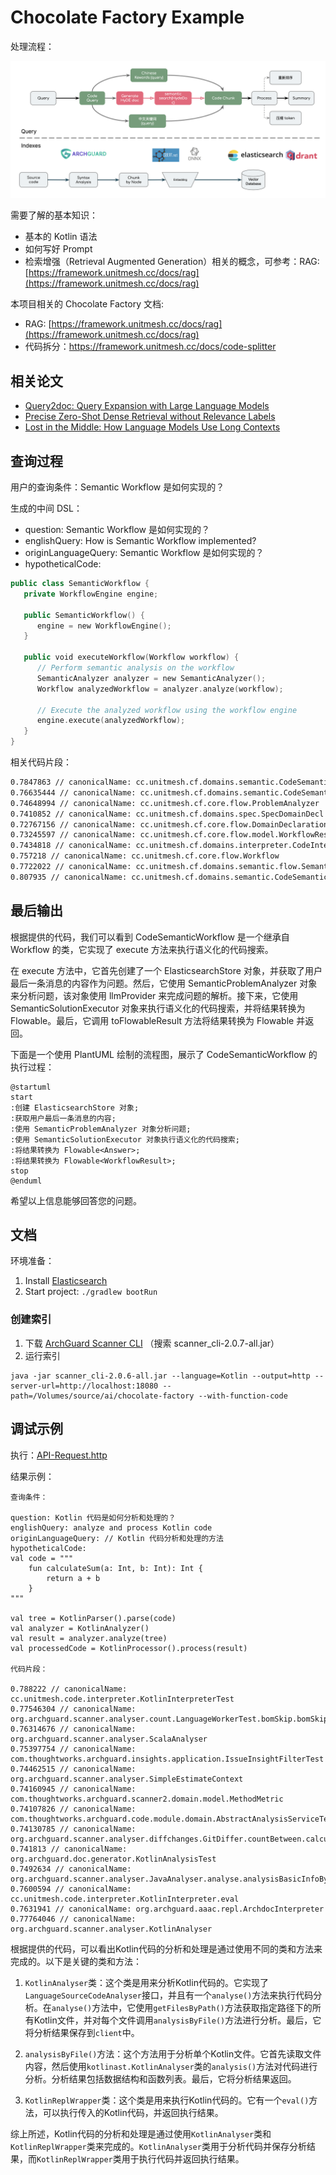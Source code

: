 # Chocolate Factory Example

处理流程：

![Query && Indexing](docs/query-indexing.png)

需要了解的基本知识：

- 基本的 Kotlin 语法
- 如何写好 Prompt 
- 检索增强（Retrieval Augmented Generation）相关的概念，可参考：RAG: [https://framework.unitmesh.cc/docs/rag](https://framework.unitmesh.cc/docs/rag)

本项目相关的 Chocolate Factory 文档:

- RAG: [https://framework.unitmesh.cc/docs/rag](https://framework.unitmesh.cc/docs/rag)
- 代码拆分：https://framework.unitmesh.cc/docs/code-splitter

## 相关论文

- [Query2doc: Query Expansion with Large Language Models](https://arxiv.org/abs/2303.07678)
- [Precise Zero-Shot Dense Retrieval without Relevance Labels](https://arxiv.org/abs/2212.10496)
- [Lost in the Middle: How Language Models Use Long Contexts](https://arxiv.org/abs/2307.03172)

## 查询过程

用户的查询条件：Semantic Workflow 是如何实现的？

生成的中间 DSL：

- question: Semantic Workflow 是如何实现的？
- englishQuery: How is Semantic Workflow implemented?
- originLanguageQuery: Semantic Workflow 是如何实现的？
- hypotheticalCode:
```kotlin
public class SemanticWorkflow {
   private WorkflowEngine engine;
   
   public SemanticWorkflow() {
      engine = new WorkflowEngine();
   }
   
   public void executeWorkflow(Workflow workflow) {
      // Perform semantic analysis on the workflow
      SemanticAnalyzer analyzer = new SemanticAnalyzer();
      Workflow analyzedWorkflow = analyzer.analyze(workflow);
      
      // Execute the analyzed workflow using the workflow engine
      engine.execute(analyzedWorkflow);
   }
}
```

相关代码片段：

```bash
0.7847863 // canonicalName: cc.unitmesh.cf.domains.semantic.CodeSemanticWorkflowTest
0.76635444 // canonicalName: cc.unitmesh.cf.domains.semantic.CodeSemanticDecl
0.74648994 // canonicalName: cc.unitmesh.cf.core.flow.ProblemAnalyzer
0.7410852 // canonicalName: cc.unitmesh.cf.domains.spec.SpecDomainDecl
0.72767156 // canonicalName: cc.unitmesh.cf.core.flow.DomainDeclaration
0.73245597 // canonicalName: cc.unitmesh.cf.core.flow.model.WorkflowResult
0.7434818 // canonicalName: cc.unitmesh.cf.domains.interpreter.CodeInterpreterWorkflow.execute
0.757218 // canonicalName: cc.unitmesh.cf.core.flow.Workflow
0.7722022 // canonicalName: cc.unitmesh.cf.domains.semantic.flow.SemanticProblemAnalyzer
0.807935 // canonicalName: cc.unitmesh.cf.domains.semantic.CodeSemanticWorkflow.execute
```

## 最后输出

根据提供的代码，我们可以看到 CodeSemanticWorkflow 是一个继承自 Workflow 的类，它实现了 execute 方法来执行语义化的代码搜索。

在 execute 方法中，它首先创建了一个 ElasticsearchStore 对象，并获取了用户最后一条消息的内容作为问题。然后，它使用 SemanticProblemAnalyzer
对象来分析问题，该对象使用 llmProvider 来完成问题的解析。接下来，它使用 SemanticSolutionExecutor 对象来执行语义化的代码搜索，并将结果转换为
Flowable<Answer>。最后，它调用 toFlowableResult 方法将结果转换为 Flowable<WorkflowResult> 并返回。

下面是一个使用 PlantUML 绘制的流程图，展示了 CodeSemanticWorkflow 的执行过程：

```plantuml
@startuml
start
:创建 ElasticsearchStore 对象;
:获取用户最后一条消息的内容;
:使用 SemanticProblemAnalyzer 对象分析问题;
:使用 SemanticSolutionExecutor 对象执行语义化的代码搜索;
:将结果转换为 Flowable<Answer>;
:将结果转换为 Flowable<WorkflowResult>;
stop
@enduml
```

希望以上信息能够回答您的问题。

## 文档

环境准备：

1. Install [Elasticsearch](https://www.elastic.co/guide/en/elasticsearch/reference/current/install-elasticsearch.html)
2. Start project: `./gradlew bootRun`

### 创建索引

1. 下载 [ArchGuard Scanner CLI](https://github.com/archguard/archguard/releases) （搜索  scanner_cli-2.0.7-all.jar）
2. 运行索引

```
java -jar scanner_cli-2.0.6-all.jar --language=Kotlin --output=http --server-url=http://localhost:18080 --
path=/Volumes/source/ai/chocolate-factory --with-function-code
```

## 调试示例

执行：[API-Request.http](./API-Request.http)

结果示例：


```debug
查询条件：

question: Kotlin 代码是如何分析和处理的？
englishQuery: analyze and process Kotlin code
originLanguageQuery: // Kotlin 代码分析和处理的方法
hypotheticalCode:
val code = """
    fun calculateSum(a: Int, b: Int): Int {
        return a + b
    }
"""

val tree = KotlinParser().parse(code)
val analyzer = KotlinAnalyzer()
val result = analyzer.analyze(tree)
val processedCode = KotlinProcessor().process(result)

代码片段：

0.788222 // canonicalName: cc.unitmesh.code.interpreter.KotlinInterpreterTest
0.77546304 // canonicalName: org.archguard.scanner.analyser.count.LanguageWorkerTest.bomSkip.bomSkip2.checkComplexity.checkComplexity2.processByFileFromResource.processKotlinDemo.languageServiceFile
0.76314676 // canonicalName: org.archguard.scanner.analyser.ScalaAnalyser
0.75397754 // canonicalName: com.thoughtworks.archguard.insights.application.IssueInsightFilterTest
0.74462515 // canonicalName: org.archguard.scanner.analyser.SimpleEstimateContext
0.74160945 // canonicalName: com.thoughtworks.archguard.scanner2.domain.model.MethodMetric
0.74107826 // canonicalName: com.thoughtworks.archguard.code.module.domain.AbstractAnalysisServiceTest.setUp.should_calculate_package_abstract_ratio
0.74130785 // canonicalName: org.archguard.scanner.analyser.diffchanges.GitDiffer.countBetween.calculateChange
0.741813 // canonicalName: org.archguard.doc.generator.KotlinAnalysisTest
0.7492634 // canonicalName: org.archguard.scanner.analyser.JavaAnalyser.analyse.analysisBasicInfoByFile
0.7600594 // canonicalName: cc.unitmesh.code.interpreter.KotlinInterpreter.eval
0.7631941 // canonicalName: org.archguard.aaac.repl.ArchdocInterpreter
0.77764046 // canonicalName: org.archguard.scanner.analyser.KotlinAnalyser

```
根据提供的代码，可以看出Kotlin代码的分析和处理是通过使用不同的类和方法来完成的。以下是关键的类和方法：

1. `KotlinAnalyser`类：这个类是用来分析Kotlin代码的。它实现了`LanguageSourceCodeAnalyser`接口，并且有一个`analyse()`方法来执行代码分析。在`analyse()`方法中，它使用`getFilesByPath()`方法获取指定路径下的所有Kotlin文件，并对每个文件调用`analysisByFile()`方法进行分析。最后，它将分析结果保存到`client`中。

2. `analysisByFile()`方法：这个方法用于分析单个Kotlin文件。它首先读取文件内容，然后使用`kotlinast.KotlinAnalyser`类的`analysis()`方法对代码进行分析。分析结果包括数据结构和函数列表。最后，它将分析结果返回。

3. `KotlinReplWrapper`类：这个类是用来执行Kotlin代码的。它有一个`eval()`方法，可以执行传入的Kotlin代码，并返回执行结果。

综上所述，Kotlin代码的分析和处理是通过使用`KotlinAnalyser`类和`KotlinReplWrapper`类来完成的。`KotlinAnalyser`类用于分析代码并保存分析结果，而`KotlinReplWrapper`类用于执行代码并返回执行结果。

